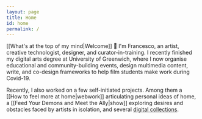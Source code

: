 ```yaml
---
layout: page
title: Home
id: home
permalink: /
---
```

[[What's at the top of my mind|Welcome]] &#128075; I'm Francesco, an artist, creative technologist, designer, and curator-in-training. I recently finished my digital arts degree at University of Greenwich, where I now organise educational and community-building events, design multimedia content, write, and co-design frameworks to help film students make work during Covid-19.

Recently, I also worked on a few self-initiated projects. Among them a [[How to feel more at home|webwork]] articulating personal ideas of home, a [[Feed Your Demons and Meet the Ally|show]] exploring desires and obstacles faced by artists in isolation, and several [digital collections](https://www.are.na/francesco-imola-2o2ng4qooxm).
